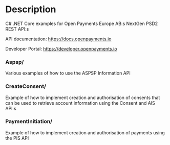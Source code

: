 # Description 
C# .NET Core examples for Open Payments Europe AB:s NextGen PSD2 REST API:s

API documentation: https://docs.openpayments.io

Developer Portal: https://developer.openpayments.io

### Aspsp/
Various examples of how to use the ASPSP Information API

### CreateConsent/
Example of how to implement creation and authorisation of consents that can be used to retrieve account information using the Consent and AIS API:s

### PaymentInitiation/
Example of how to implement creation and authorisation of payments using the PIS API
